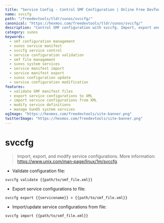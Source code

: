 ```yaml
---
title: "Service Config - Control SMF Configuration | Online Free DevTools by Hexmos"
name: svccfg
path: "/freedevtools/tldr/sunos/svccfg/"
canonical: "https://hexmos.com/freedevtools/tldr/sunos/svccfg/"
description: "Control SMF configuration with svccfg. Import, export and modify service manifests on SunOS. Free online tool, no registration required."
category: sunos
keywords:
  - smf configuration management
  - sunos service manifest
  - svccfg service control
  - service configuration validation
  - smf file management
  - sunos system services
  - service manifest import
  - service manifest export
  - sunos configuration update
  - service configuration modification
features:
  - validate SMF manifest files
  - export service configurations to XML
  - import service configurations from XML
  - modify service definitions
  - manage SunOS system services
ogImage: "https://hexmos.com/freedevtools/site-banner.png"
twitterImage: "https://hexmos.com/freedevtools/site-banner.png"
---
```


# svccfg

> Import, export, and modify service configurations.
> More information: <https://www.unix.com/man-page/linux/1m/svccfg>.

- Validate configuration file:

`svccfg validate {{path/to/smf_file.xml}}`

- Export service configurations to file:

`svccfg export {{servicename}} > {{path/to/smf_file.xml}}`

- Import/update service configurations from file:

`svccfg import {{path/to/smf_file.xml}}`
